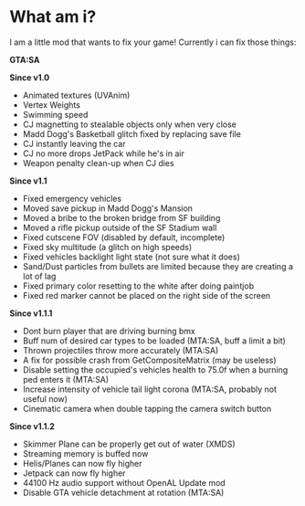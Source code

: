 # What am i?
 I am a little mod that wants to fix your game!
 Currently i can fix those things:
 
 **GTA:SA**
 
 **Since v1.0**
 - Animated textures (UVAnim)
 - Vertex Weights
 - Swimming speed
 - CJ magnetting to stealable objects only when very close
 - Madd Dogg's Basketball glitch fixed by replacing save file
 - CJ instantly leaving the car
 - CJ no more drops JetPack while he's in air
 - Weapon penalty clean-up when CJ dies
 
 **Since v1.1**
 - Fixed emergency vehicles
 - Moved save pickup in Madd Dogg's Mansion
 - Moved a bribe to the broken bridge from SF building
 - Moved a rifle pickup outside of the SF Stadium wall
 - Fixed cutscene FOV (disabled by default, incomplete)
 - Fixed sky multitude (a glitch on high speeds)
 - Fixed vehicles backlight light state (not sure what it does)
 - Sand/Dust particles from bullets are limited because they are creating a lot of lag
 - Fixed primary color resetting to the white after doing paintjob
 - Fixed red marker cannot be placed on the right side of the screen
 
 **Since v1.1.1**
 - Dont burn player that are driving burning bmx
 - Buff num of desired car types to be loaded (MTA:SA, buff a limit a bit)
 - Thrown projectiles throw more accurately (MTA:SA)
 - A fix for possible crash from GetCompositeMatrix (may be useless)
 - Disable setting the occupied's vehicles health to 75.0f when a burning ped enters it (MTA:SA)
 - Increase intensity of vehicle tail light corona (MTA:SA, probably not useful now)
 - Cinematic camera when double tapping the camera switch button
 
 **Since v1.1.2**
 - Skimmer Plane can be properly get out of water (XMDS)
 - Streaming memory is buffed now
 - Helis/Planes can now fly higher
 - Jetpack can now fly higher
 - 44100 Hz audio support without OpenAL Update mod
 - Disable GTA vehicle detachment at rotation (MTA:SA)